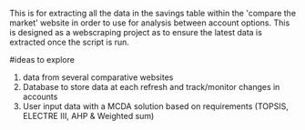 This is for extracting all the data in the savings table within the 'compare the market' website in order to use for analysis between account options.
This is designed as a webscraping project as to ensure the latest data is extracted once the script is run.

#ideas to explore
1. data from several comparative websites
2. Database to store data at each refresh and track/monitor changes in accounts
3. User input data with a MCDA solution based on requirements (TOPSIS, ELECTRE III, AHP & Weighted sum)
